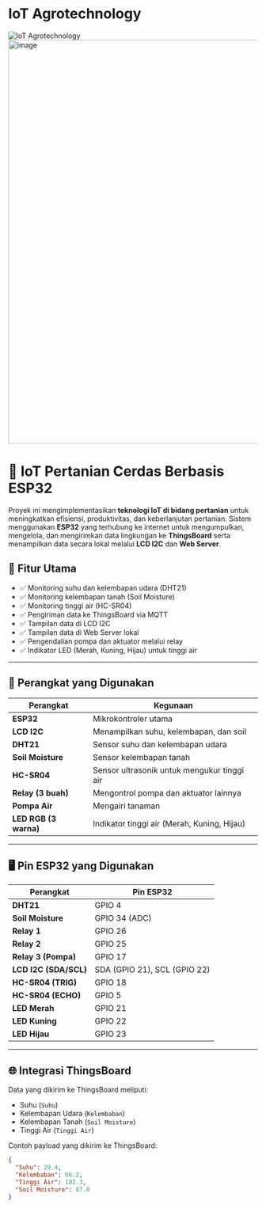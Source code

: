 # IoT Agrotechnology

![IoT Agrotechnology](https://github.com/user-attachments/assets/21bb8f15-3034-4fe9-9b30-eee9a6de7491)
<img width="1168" height="816" alt="image" src="https://github.com/user-attachments/assets/5ba6529b-2c96-4756-8de4-13d3a2f2a0f2" />


# 🌾 IoT Pertanian Cerdas Berbasis ESP32

Proyek ini mengimplementasikan **teknologi IoT di bidang pertanian** untuk meningkatkan efisiensi, produktivitas, dan keberlanjutan pertanian. Sistem menggunakan **ESP32** yang terhubung ke internet untuk mengumpulkan, mengelola, dan mengirimkan data lingkungan ke **ThingsBoard** serta menampilkan data secara lokal melalui **LCD I2C** dan **Web Server**.

## 🚀 Fitur Utama

- ✅ Monitoring suhu dan kelembapan udara (DHT21)
- ✅ Monitoring kelembapan tanah (Soil Moisture)
- ✅ Monitoring tinggi air (HC-SR04)
- ✅ Pengiriman data ke ThingsBoard via MQTT
- ✅ Tampilan data di LCD I2C
- ✅ Tampilan data di Web Server lokal
- ✅ Pengendalian pompa dan aktuator melalui relay
- ✅ Indikator LED (Merah, Kuning, Hijau) untuk tinggi air

---

## 🧰 Perangkat yang Digunakan

| Perangkat            | Kegunaan                                      |
|----------------------|-----------------------------------------------|
| **ESP32**            | Mikrokontroler utama                          |
| **LCD I2C**          | Menampilkan suhu, kelembapan, dan soil        |
| **DHT21**            | Sensor suhu dan kelembapan udara              |
| **Soil Moisture**    | Sensor kelembapan tanah                       |
| **HC-SR04**          | Sensor ultrasonik untuk mengukur tinggi air   |
| **Relay (3 buah)**   | Mengontrol pompa dan aktuator lainnya         |
| **Pompa Air**        | Mengairi tanaman                              |
| **LED RGB (3 warna)**| Indikator tinggi air (Merah, Kuning, Hijau)   |

---

## 🖥️ Pin ESP32 yang Digunakan

| Perangkat               | Pin ESP32     |
|-------------------------|---------------|
| **DHT21**               | GPIO 4        |
| **Soil Moisture**       | GPIO 34 (ADC) |
| **Relay 1**             | GPIO 26       |
| **Relay 2**             | GPIO 25       |
| **Relay 3 (Pompa)**     | GPIO 17       |
| **LCD I2C (SDA/SCL)**   | SDA (GPIO 21), SCL (GPIO 22) |
| **HC-SR04 (TRIG)**      | GPIO 18       |
| **HC-SR04 (ECHO)**      | GPIO 5        |
| **LED Merah**           | GPIO 21       |
| **LED Kuning**          | GPIO 22       |
| **LED Hijau**           | GPIO 23       |

---

## 🌐 Integrasi ThingsBoard

Data yang dikirim ke ThingsBoard meliputi:

- Suhu (`Suhu`)
- Kelembapan Udara (`Kelembaban`)
- Kelembapan Tanah (`Soil Moisture`)
- Tinggi Air (`Tinggi Air`)

Contoh payload yang dikirim ke ThingsBoard:

```json
{
  "Suhu": 29.4,
  "Kelembaban": 66.2,
  "Tinggi Air": 102.3,
  "Soil Moisture": 87.0
}
